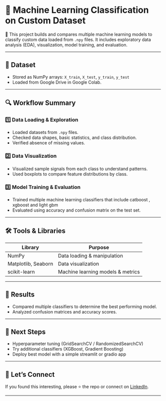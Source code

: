 # 🧠 Machine Learning Classification on Custom Dataset

🚀 This project builds and compares multiple machine learning models to classify custom data loaded from `.npy` files. It includes exploratory data analysis (EDA), visualization, model training, and evaluation.

---

## 📂 Dataset
- Stored as NumPy arrays: `X_train`, `X_test`, `y_train`, `y_test`
- Loaded from Google Drive in Google Colab.

---

## 🔍 Workflow Summary
### 1️⃣ Data Loading & Exploration
- Loaded datasets from `.npy` files.
- Checked data shapes, basic statistics, and class distribution.
- Verified absence of missing values.

### 2️⃣ Data Visualization
- Visualized sample signals from each class to understand patterns.
- Used boxplots to compare feature distributions by class.

### 3️⃣ Model Training & Evaluation
- Trained multiple machine learning classifiers that include catboost , xgboost and light gbm
- Evaluated using accuracy and confusion matrix on the test set.

---

## 🛠 Tools & Libraries
| Library         | Purpose                          |
|-----------------|----------------------------------|
| NumPy           | Data loading & manipulation     |
| Matplotlib, Seaborn | Data visualization         |
| scikit-learn    | Machine learning models & metrics |

---

## 🚀 Results
- Compared multiple classifiers to determine the best performing model.
- Analyzed confusion matrices and accuracy scores.

---

## 📌 Next Steps
- Hyperparameter tuning (GridSearchCV / RandomizedSearchCV)
- Try additional classifiers (XGBoost, Gradient Boosting)
- Deploy best model with a simple streamlit or gradio app

---

## 🤝 Let’s Connect
If you found this interesting, please ⭐ the repo or connect on [LinkedIn](https://linkedin.com).

---
